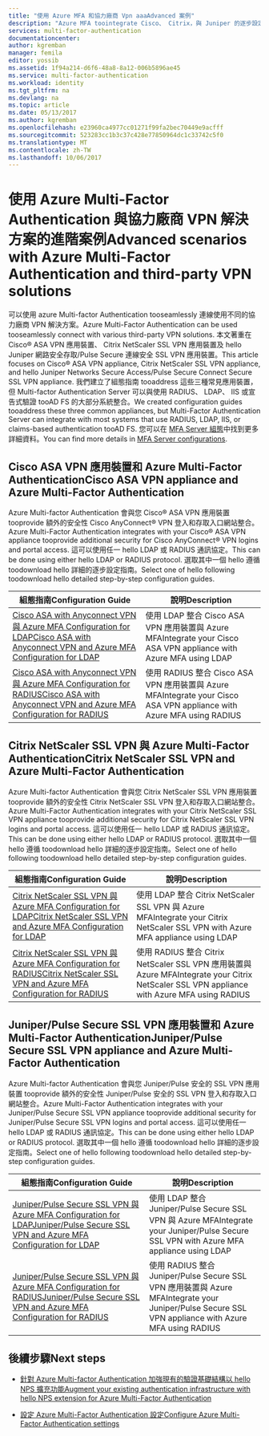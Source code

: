 ```yaml
---
title: "使用 Azure MFA 和協力廠商 Vpn aaaAdvanced 案例"
description: "Azure MFA toointegrate Cisco、 Citrix，與 Juniper 的逐步設定指南。"
services: multi-factor-authentication
documentationcenter: 
author: kgremban
manager: femila
editor: yossib
ms.assetid: 1f94a214-d6f6-48a8-8a12-006b5896ae45
ms.service: multi-factor-authentication
ms.workload: identity
ms.tgt_pltfrm: na
ms.devlang: na
ms.topic: article
ms.date: 05/13/2017
ms.author: kgremban
ms.openlocfilehash: e23960ca4977cc01271f99fa2bec70449e9acfff
ms.sourcegitcommit: 523283cc1b3c37c428e77850964dc1c33742c5f0
ms.translationtype: MT
ms.contentlocale: zh-TW
ms.lasthandoff: 10/06/2017
---
```

# <a name="advanced-scenarios-with-azure-multi-factor-authentication-and-third-party-vpn-solutions"></a><span data-ttu-id="485bd-103">使用 Azure Multi-Factor Authentication 與協力廠商 VPN 解決方案的進階案例</span><span class="sxs-lookup"><span data-stu-id="485bd-103">Advanced scenarios with Azure Multi-Factor Authentication and third-party VPN solutions</span></span>
<span data-ttu-id="485bd-104">可以使用 azure Multi-factor Authentication tooseamlessly 連線使用不同的協力廠商 VPN 解決方案。</span><span class="sxs-lookup"><span data-stu-id="485bd-104">Azure Multi-Factor Authentication can be used tooseamlessly connect with various third-party VPN solutions.</span></span> <span data-ttu-id="485bd-105">本文著重在 Cisco® ASA VPN 應用裝置、 Citrix NetScaler SSL VPN 應用裝置及 hello Juniper 網路安全存取/Pulse Secure 連線安全 SSL VPN 應用裝置。</span><span class="sxs-lookup"><span data-stu-id="485bd-105">This article focuses on Cisco® ASA VPN appliance, Citrix NetScaler SSL VPN appliance, and hello Juniper Networks Secure Access/Pulse Secure Connect Secure SSL VPN appliance.</span></span> <span data-ttu-id="485bd-106">我們建立了組態指南 tooaddress 這些三種常見應用裝置，但 Multi-factor Authentication Server 可以與使用 RADIUS、 LDAP、 IIS 或宣告式驗證 tooAD FS 的大部分系統整合。</span><span class="sxs-lookup"><span data-stu-id="485bd-106">We created configuration guides tooaddress these three common appliances, but Multi-Factor Authentication Server can integrate with most systems that use RADIUS, LDAP, IIS, or claims-based authentication tooAD FS.</span></span> <span data-ttu-id="485bd-107">您可以在 [MFA Server 組態](multi-factor-authentication-get-started-server.md#next-steps)中找到更多詳細資料。</span><span class="sxs-lookup"><span data-stu-id="485bd-107">You can find more details in [MFA Server configurations](multi-factor-authentication-get-started-server.md#next-steps).</span></span>

## <a name="cisco-asa-vpn-appliance-and-azure-multi-factor-authentication"></a><span data-ttu-id="485bd-108">Cisco ASA VPN 應用裝置和 Azure Multi-Factor Authentication</span><span class="sxs-lookup"><span data-stu-id="485bd-108">Cisco ASA VPN appliance and Azure Multi-Factor Authentication</span></span>
<span data-ttu-id="485bd-109">Azure Multi-factor Authentication 會與您 Cisco® ASA VPN 應用裝置 tooprovide 額外的安全性 Cisco AnyConnect® VPN 登入和存取入口網站整合。</span><span class="sxs-lookup"><span data-stu-id="485bd-109">Azure Multi-Factor Authentication integrates with your Cisco® ASA VPN appliance tooprovide additional security for Cisco AnyConnect® VPN logins and portal access.</span></span>  <span data-ttu-id="485bd-110">這可以使用任一 hello LDAP 或 RADIUS 通訊協定。</span><span class="sxs-lookup"><span data-stu-id="485bd-110">This can be done using either hello LDAP or RADIUS protocol.</span></span>  <span data-ttu-id="485bd-111">選取其中一個 hello 遵循 toodownload hello 詳細的逐步設定指南。</span><span class="sxs-lookup"><span data-stu-id="485bd-111">Select one of hello following toodownload hello detailed step-by-step configuration guides.</span></span>

| <span data-ttu-id="485bd-112">組態指南</span><span class="sxs-lookup"><span data-stu-id="485bd-112">Configuration Guide</span></span> | <span data-ttu-id="485bd-113">說明</span><span class="sxs-lookup"><span data-stu-id="485bd-113">Description</span></span> |
| --- | --- |
| [<span data-ttu-id="485bd-114">Cisco ASA with Anyconnect VPN 與 Azure MFA Configuration for LDAP</span><span class="sxs-lookup"><span data-stu-id="485bd-114">Cisco ASA with Anyconnect VPN and Azure MFA Configuration for LDAP</span></span>](http://download.microsoft.com/download/A/2/0/A201567C-C3DE-4227-AF89-4567A470899E/Cisco_ASA_Azure_MFA_LDAP.docx) | <span data-ttu-id="485bd-115">使用 LDAP 整合 Cisco ASA VPN 應用裝置與 Azure MFA</span><span class="sxs-lookup"><span data-stu-id="485bd-115">Integrate your Cisco ASA VPN appliance with Azure MFA using LDAP</span></span> |
| [<span data-ttu-id="485bd-116">Cisco ASA with Anyconnect VPN 與 Azure MFA Configuration for RADIUS</span><span class="sxs-lookup"><span data-stu-id="485bd-116">Cisco ASA with Anyconnect VPN and Azure MFA Configuration for RADIUS</span></span>](http://download.microsoft.com/download/4/5/7/4579C1CF-35B0-4FBE-8A1A-B49CB2CC0382/Cisco_ASA_Azure_MFA_RADIUS.docx) | <span data-ttu-id="485bd-117">使用 RADIUS 整合 Cisco ASA VPN 應用裝置與 Azure MFA</span><span class="sxs-lookup"><span data-stu-id="485bd-117">Integrate your Cisco ASA VPN appliance with Azure MFA using RADIUS</span></span> |

## <a name="citrix-netscaler-ssl-vpn-and-azure-multi-factor-authentication"></a><span data-ttu-id="485bd-118">Citrix NetScaler SSL VPN 與 Azure Multi-Factor Authentication</span><span class="sxs-lookup"><span data-stu-id="485bd-118">Citrix NetScaler SSL VPN and Azure Multi-Factor Authentication</span></span>
<span data-ttu-id="485bd-119">Azure Multi-factor Authentication 會與您 Citrix NetScaler SSL VPN 應用裝置 tooprovide 額外的安全性 Citrix NetScaler SSL VPN 登入和存取入口網站整合。</span><span class="sxs-lookup"><span data-stu-id="485bd-119">Azure Multi-Factor Authentication integrates with your Citrix NetScaler SSL VPN appliance tooprovide additional security for Citrix NetScaler SSL VPN logins and portal access.</span></span>  <span data-ttu-id="485bd-120">這可以使用任一 hello LDAP 或 RADIUS 通訊協定。</span><span class="sxs-lookup"><span data-stu-id="485bd-120">This can be done using either hello LDAP or RADIUS protocol.</span></span>  <span data-ttu-id="485bd-121">選取其中一個 hello 遵循 toodownload hello 詳細的逐步設定指南。</span><span class="sxs-lookup"><span data-stu-id="485bd-121">Select one of hello following toodownload hello detailed step-by-step configuration guides.</span></span>

| <span data-ttu-id="485bd-122">組態指南</span><span class="sxs-lookup"><span data-stu-id="485bd-122">Configuration Guide</span></span> | <span data-ttu-id="485bd-123">說明</span><span class="sxs-lookup"><span data-stu-id="485bd-123">Description</span></span> |
| --- | --- |
| [<span data-ttu-id="485bd-124">Citrix NetScaler SSL VPN 與 Azure MFA Configuration for LDAP</span><span class="sxs-lookup"><span data-stu-id="485bd-124">Citrix NetScaler SSL VPN and Azure MFA Configuration for LDAP</span></span>](http://download.microsoft.com/download/2/4/E/24E1E722-72DF-471F-A88A-D1338DB1AF83/Citrix_NS_Azure_MFA_LDAP.docx) | <span data-ttu-id="485bd-125">使用 LDAP 整合 Citrix NetScaler SSL VPN 與 Azure MFA</span><span class="sxs-lookup"><span data-stu-id="485bd-125">Integrate your Citrix NetScaler SSL VPN with Azure MFA appliance using LDAP</span></span> |
| [<span data-ttu-id="485bd-126">Citrix NetScaler SSL VPN 與 Azure MFA Configuration for RADIUS</span><span class="sxs-lookup"><span data-stu-id="485bd-126">Citrix NetScaler SSL VPN and Azure MFA Configuration for RADIUS</span></span>](http://download.microsoft.com/download/1/A/4/1A482764-4A63-45C2-A5EC-2B673ACCDD12/Citrix_NS_Azure_MFA_RADIUS.docx) | <span data-ttu-id="485bd-127">使用 RADIUS 整合 Citrix NetScaler SSL VPN 應用裝置與 Azure MFA</span><span class="sxs-lookup"><span data-stu-id="485bd-127">Integrate your Citrix NetScaler SSL VPN appliance with Azure MFA using RADIUS</span></span> |

## <a name="juniperpulse-secure-ssl-vpn-appliance-and-azure-multi-factor-authentication"></a><span data-ttu-id="485bd-128">Juniper/Pulse Secure SSL VPN 應用裝置和 Azure Multi-Factor Authentication</span><span class="sxs-lookup"><span data-stu-id="485bd-128">Juniper/Pulse Secure SSL VPN appliance and Azure Multi-Factor Authentication</span></span>
<span data-ttu-id="485bd-129">Azure Multi-factor Authentication 會與您 Juniper/Pulse 安全的 SSL VPN 應用裝置 tooprovide 額外的安全性 Juniper/Pulse 安全的 SSL VPN 登入和存取入口網站整合。</span><span class="sxs-lookup"><span data-stu-id="485bd-129">Azure Multi-Factor Authentication integrates with your Juniper/Pulse Secure SSL VPN appliance tooprovide additional security for Juniper/Pulse Secure SSL VPN logins and portal access.</span></span>  <span data-ttu-id="485bd-130">這可以使用任一 hello LDAP 或 RADIUS 通訊協定。</span><span class="sxs-lookup"><span data-stu-id="485bd-130">This can be done using either hello LDAP or RADIUS protocol.</span></span>  <span data-ttu-id="485bd-131">選取其中一個 hello 遵循 toodownload hello 詳細的逐步設定指南。</span><span class="sxs-lookup"><span data-stu-id="485bd-131">Select one of hello following toodownload hello detailed step-by-step configuration guides.</span></span>

| <span data-ttu-id="485bd-132">組態指南</span><span class="sxs-lookup"><span data-stu-id="485bd-132">Configuration Guide</span></span> | <span data-ttu-id="485bd-133">說明</span><span class="sxs-lookup"><span data-stu-id="485bd-133">Description</span></span> |
| --- | --- |
| [<span data-ttu-id="485bd-134">Juniper/Pulse Secure SSL VPN 與 Azure MFA Configuration for LDAP</span><span class="sxs-lookup"><span data-stu-id="485bd-134">Juniper/Pulse Secure SSL VPN and Azure MFA Configuration for LDAP</span></span>](http://download.microsoft.com/download/6/5/8/6587B418-75B1-4FCB-84D4-984BC479309E/JuniperPulse_Azure_MFA_LDAP.docx) | <span data-ttu-id="485bd-135">使用 LDAP 整合 Juniper/Pulse Secure SSL VPN 與 Azure MFA</span><span class="sxs-lookup"><span data-stu-id="485bd-135">Integrate your Juniper/Pulse Secure SSL VPN with Azure MFA appliance using LDAP</span></span> |
| [<span data-ttu-id="485bd-136">Juniper/Pulse Secure SSL VPN 與 Azure MFA Configuration for RADIUS</span><span class="sxs-lookup"><span data-stu-id="485bd-136">Juniper/Pulse Secure SSL VPN and Azure MFA Configuration for RADIUS</span></span>](http://download.microsoft.com/download/7/9/A/79AB3DAD-4799-4379-B1DA-B95ABDF231DC/JuniperPulse_Azure_MFA_RADIUS.docx) | <span data-ttu-id="485bd-137">使用 RADIUS 整合 Juniper/Pulse Secure SSL VPN 應用裝置與 Azure MFA</span><span class="sxs-lookup"><span data-stu-id="485bd-137">Integrate your Juniper/Pulse Secure SSL VPN appliance with Azure MFA using RADIUS</span></span> |

## <a name="next-steps"></a><span data-ttu-id="485bd-138">後續步驟</span><span class="sxs-lookup"><span data-stu-id="485bd-138">Next steps</span></span>

- [<span data-ttu-id="485bd-139">針對 Azure Multi-factor Authentication 加強現有的驗證基礎結構以 hello NPS 擴充功能</span><span class="sxs-lookup"><span data-stu-id="485bd-139">Augment your existing authentication infrastructure with hello NPS extension for Azure Multi-Factor Authentication</span></span>](multi-factor-authentication-nps-extension.md)

- [<span data-ttu-id="485bd-140">設定 Azure Multi-Factor Authentication 設定</span><span class="sxs-lookup"><span data-stu-id="485bd-140">Configure Azure Multi-Factor Authentication settings</span></span>](multi-factor-authentication-whats-next.md)